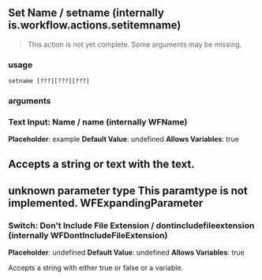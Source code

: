 
## Set Name / setname (internally is.workflow.actions.setitemname)

> This action is not yet complete. Some arguments may be missing.

### usage
`setname [???][???][???]`

### arguments
### Text Input: Name / name (internally WFName)
**Placeholder**: example
**Default Value**: undefined
**Allows Variables**: true


Accepts a string 
or text
with the text.
---
unknown parameter type This paramtype is not implemented. WFExpandingParameter
---
### Switch: Don't Include File Extension / dontincludefileextension (internally WFDontIncludeFileExtension)
**Placeholder**: undefined
**Default Value**: undefined
**Allows Variables**: true


Accepts a string with either true or false
or a variable.
